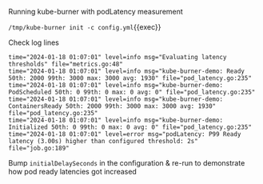 Running kube-burner with podLatency measurement

`/tmp/kube-burner init -c config.yml`{{exec}}


Check log lines

```
time="2024-01-18 01:07:01" level=info msg="Evaluating latency thresholds" file="metrics.go:48"           
time="2024-01-18 01:07:01" level=info msg="kube-burner-demo: Ready 50th: 2000 99th: 3000 max: 3000 avg: 1930" file="pod_latency.go:235"     
time="2024-01-18 01:07:01" level=info msg="kube-burner-demo: PodScheduled 50th: 0 99th: 0 max: 0 avg: 0" file="pod_latency.go:235"          
time="2024-01-18 01:07:01" level=info msg="kube-burner-demo: ContainersReady 50th: 2000 99th: 3000 max: 3000 avg: 1930" file="pod_latency.go:235"         
time="2024-01-18 01:07:01" level=info msg="kube-burner-demo: Initialized 50th: 0 99th: 0 max: 0 avg: 0" file="pod_latency.go:235"           
time="2024-01-18 01:07:01" level=error msg="podLatency: P99 Ready latency (3.00s) higher than configured threshold: 2s" file="job.go:189"
```

Bump `initialDelaySeconds` in the configuration & re-run to demonstrate how
pod ready latencies got increased